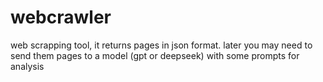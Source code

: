 # webcrawler
web scrapping tool, it returns pages in json format. later you may need to send them pages to a model (gpt or deepseek) with some prompts for analysis 
